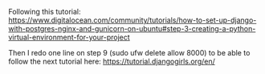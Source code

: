 Following this tutorial:
https://www.digitalocean.com/community/tutorials/how-to-set-up-django-with-postgres-nginx-and-gunicorn-on-ubuntu#step-3-creating-a-python-virtual-environment-for-your-project

Then I redo one line on step 9 (sudo ufw delete allow 8000) to be able to follow the next tutorial here:
https://tutorial.djangogirls.org/en/
